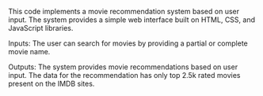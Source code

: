 This code implements a movie recommendation system based on user input. The system provides a simple web interface built on HTML, CSS, and JavaScript libraries.

Inputs: The user can search for movies by providing a partial or complete movie name.

Outputs: The system provides movie recommendations based on user input.
The data for the recommendation has only top 2.5k rated movies present on the IMDB sites.
